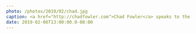 ```yaml
---
photo: /photos/2019/02/chad.jpg
caption: <a href="http://chadfowler.com">Chad Fowler</a> speaks to the Azure Developer Advocacy team in Bellevue, Washington
date: 2019-02-06T13:00:00.0-08:00
---
```

